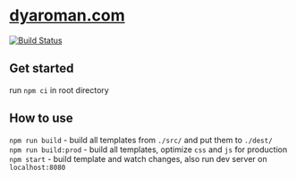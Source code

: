 # [dyaroman.com](https://dyaroman.com)

[![Build Status](https://travis-ci.org/dyaroman/dyaroman.com.svg?branch=master)](https://travis-ci.org/dyaroman/dyaroman.com)

## Get started

run `npm ci` in root directory  

## How to use

`npm run build` - build all templates from `./src/` and put them to `./dest/`  
`npm run build:prod` - build all templates, optimize `css` and `js` for production  
`npm start` - build template and watch changes, also run dev server on `localhost:8080`  
